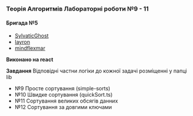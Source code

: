 ### Теорія Алгоритмів Лабораторні роботи №9 - 11
#### Бригада №5 
* [SylvaticGhost](https://github.com/SylvaticGhost)
* [layron](https://github.com/layron11)
* [mindflexmar](https://github.com/mindflexmar)

__Виконано на react__

__Завдання__
Відповідні частни логіки до кожної задачі розміщенні у папці lib
* №9 Просте сортування (simple-sorts)
* №10 Швидке сортування (quickSort.ts)
* №11 Сортування великих обсягів данних
* №12 Сортування за довгими ключами
